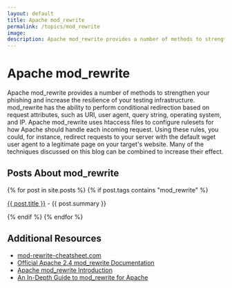 ```yaml
---
layout: default
title: Apache mod_rewrite
permalink: /topics/mod_rewrite
image:
description: Apache mod_rewrite provides a number of methods to strengthen your phishing and increase the resilience of your testing infrastructure. mod_rewrite has the ability to perform conditional redirection based on request attributes, such as URI, user agent, query string, operating system, and IP. Apache mod_rewrite uses htaccess files to configure rulesets for how Apache should handle each incoming request. Using these rules, you could, for instance, redirect requests to your server with the default wget user agent to a legitimate page on your target's website. Many of the techniques discussed on this blog can be combined to increase their effect.
---
```


<div class="row">
<div class="col-lg-8 col-lg-offset-2 col-md-10 col-md-offset-1">
	<h1>Apache mod_rewrite</h1>
	Apache mod_rewrite provides a number of methods to strengthen your phishing and increase the resilience of your testing infrastructure. mod_rewrite has the ability to perform conditional redirection based on request attributes, such as URI, user agent, query string, operating system, and IP. Apache mod_rewrite uses htaccess files to configure rulesets for how Apache should handle each incoming request. Using these rules, you could, for instance, redirect requests to your server with the default wget user agent to a legitimate page on your target's website. Many of the techniques discussed on this blog can be combined to increase their effect.


<h2>Posts About mod_rewrite</h2>
		{% for post in site.posts %}
			{% if post.tags contains "mod_rewrite" %}
				<p><a href="{{ post.url }}" >{{ post.title }}</a> - {{ post.summary }}</p>
			{% endif %}
		{% endfor %}


<h2>Additional Resources</h2>

<ul>
<li><a href="http://mod-rewrite-cheatsheet.com">mod-rewrite-cheatsheet.com</a></li>
<li><a href="http://httpd.apache.org/docs/current/rewrite/">Official Apache 2.4 mod_rewrite Documentation</a></li>
<li><a href="https://httpd.apache.org/docs/2.4/en/rewrite/intro.html">Apache mod_rewrite Introduction</a></li>
<li><a href="http://code.tutsplus.com/tutorials/an-in-depth-guide-to-mod_rewrite-for-apache--net-6708">An In-Depth Guide to mod_rewrite for Apache</a></li>
</ul>

</div>
</div>